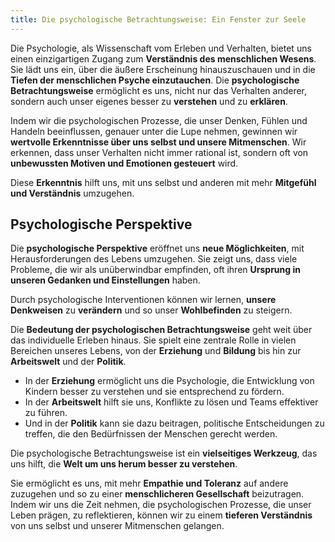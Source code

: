 ```yaml
---
title: Die psychologische Betrachtungsweise: Ein Fenster zur Seele  
---
```

Die Psychologie, als Wissenschaft vom Erleben und Verhalten, bietet uns einen einzigartigen Zugang zum **Verständnis des menschlichen Wesens**. Sie lädt uns ein, über die äußere Erscheinung hinauszuschauen und in die **Tiefen der menschlichen Psyche einzutauchen**. Die **psychologische Betrachtungsweise** ermöglicht es uns, nicht nur das Verhalten anderer, sondern auch unser eigenes besser zu **verstehen** und zu **erklären**.

Indem wir die psychologischen Prozesse, die unser Denken, Fühlen und Handeln beeinflussen, genauer unter die Lupe nehmen, gewinnen wir **wertvolle Erkenntnisse über uns selbst und unsere Mitmenschen**. Wir erkennen, dass unser Verhalten nicht immer rational ist, sondern oft von **unbewussten Motiven und Emotionen gesteuert** wird. 

Diese **Erkenntnis** hilft uns, mit uns selbst und anderen mit mehr **Mitgefühl und Verständnis** umzugehen.

## Psychologische Perspektive

Die **psychologische Perspektive** eröffnet uns **neue Möglichkeiten**, mit Herausforderungen des Lebens umzugehen. Sie zeigt uns, dass viele Probleme, die wir als unüberwindbar empfinden, oft ihren **Ursprung in unseren Gedanken und Einstellungen** haben. 

Durch psychologische Interventionen können wir lernen, **unsere Denkweisen** zu **verändern** und so unser **Wohlbefinden** zu steigern.

Die **Bedeutung der psychologischen Betrachtungsweise** geht weit über das individuelle Erleben hinaus. Sie spielt eine zentrale Rolle in vielen Bereichen unseres Lebens, von der **Erziehung** und **Bildung** bis hin zur **Arbeitswelt** und der **Politik**. 

* In der **Erziehung** ermöglicht uns die Psychologie, die Entwicklung von Kindern besser zu verstehen und sie entsprechend zu fördern.   
* In der **Arbeitswelt** hilft sie uns, Konflikte zu lösen und Teams effektiver zu führen.   
* Und in der **Politik** kann sie dazu beitragen, politische Entscheidungen zu treffen, die den Bedürfnissen der Menschen gerecht werden.

Die psychologische Betrachtungsweise ist ein **vielseitiges Werkzeug**, das uns hilft, die **Welt um uns herum besser zu verstehen**. 

Sie ermöglicht es uns, mit mehr **Empathie und Toleranz** auf andere zuzugehen und so zu einer **menschlicheren Gesellschaft** beizutragen. Indem wir uns die Zeit nehmen, die psychologischen Prozesse, die unser Leben prägen, zu reflektieren, können wir zu einem **tieferen Verständnis** von uns selbst und unserer Mitmenschen gelangen.